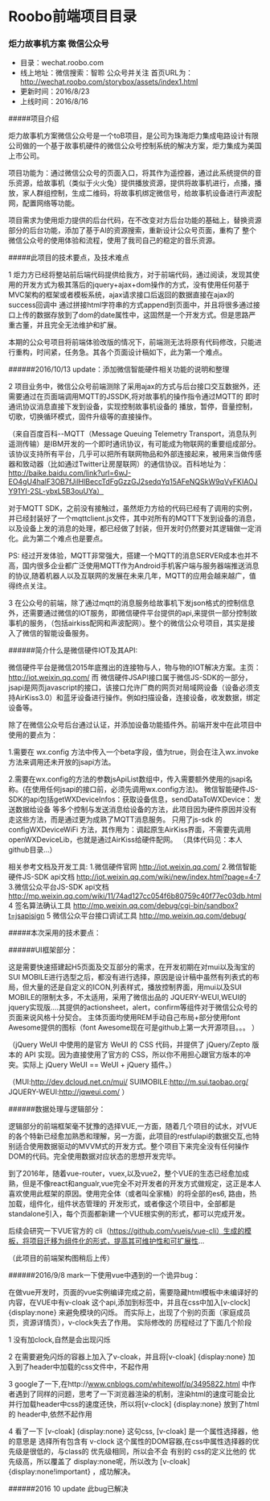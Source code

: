 
# Roobo前端项目目录

### 炬力故事机方案  微信公众号

*   目录：wechat.roobo.com
*   线上地址：微信搜索：智聆 公众号并关注  首页URL为：http://wechat.roobo.com/storybox/assets/index1.html
*   更新时间：2016/8/23
*   上线时间：2016/8/16

#####项目介绍

炬力故事机方案微信公众号是一个toB项目，是公司为珠海炬力集成电路设计有限公司做的一个基于故事机硬件的微信公众号控制系统的解决方案，炬力集成为美国上市公司。

项目功能为：通过微信公众号的页面入口，将其作为遥控器，通过此系统提供的音乐资源，给故事机（类似于火火兔）提供播放资源，提供将故事机进行，点播，播放，家人群组控制，生成二维码，将故事机绑定微信号，给故事机设备进行声波配网，配置网络等功能。

项目需求为使用炬力提供的后台代码，在不改变对方后台功能的基础上，替换资源部分的后台功能，添加了基于AI的资源搜索，重新设计公众号页面，重构了 整个微信公众号的使用体验和流程，使用了我司自己的稳定的音乐资源。

#####此项目的技术要点，及技术难点


1  炬力方已经将整站前后端代码提供给我方，对于前端代码，通过阅读，发现其使用的开发方式为极其落后的jquery+ajax+dom操作的方式，没有使用任何基于MVC架构的框架或者模板系统，ajax请求接口后返回的数据直接在ajax的success回调中 通过拼接html字符串的方式append到页面中，并且将很多通过接口上传的数据存放到了dom的date属性中，这固然是一个开发方式。但是思路严重古董，并且完全无法维护和扩展。

  本期的公众号项目将前端体验改版的情况下，前端测无法将原有代码修改，只能进行重构，时间紧，任务急。其各个页面设计稿如下，此为第一个难点。


######2016/10/13 update：添加微信智能硬件相关功能的说明和整理

2  项目业务中，微信公众号前端测除了采用ajax的方式与后台接口交互数据外，还需要通过在页面端调用MQTT的JSSDK,将对故事机的操作指令通过MQTT的 即时通讯协议消息直接下发到设备，实现控制故事机设备的 播放，暂停，音量控制，切歌，切换循环模式，固件升级等的直接操作。

（来自百度百科--MQTT（Message Queuing Telemetry Transport，消息队列遥测传输）是IBM开发的一个即时通讯协议，有可能成为物联网的重要组成部分。该协议支持所有平台，几乎可以把所有联网物品和外部连接起来，被用来当做传感器和致动器（比如通过Twitter让房屋联网）的通信协议。百科地址为：http://baike.baidu.com/link?url=6wJ-EO4gU4halF3OB7fJilHlBeccTdFgGzzGJ2sedqYq15AFeNQSkW9qVyFKIAOJY91YI-2SL-ybxL5B3ouUYa）

对于MQTT SDK，之前没有接触过，虽然炬力方给的代码已经有了调用的实例，并已经封装好了一个mqttclient.js文件，其中对所有的MQTT下发到设备的消息，以及设备上发的消息的处理，都已经做了封装，但开发时仍然要对其逻辑做一定消化。此为第二个难点也是要点。

PS: 经过开发体验，MQTT非常强大，搭建一个MQTT的消息SERVER成本也并不高，国内很多企业都广泛使用MQTT作为Android手机客户端与服务器端推送消息的协议,随着机器人以及互联网的发展在未来几年，MQTT的应用会越来越广，值得终点关注。

3 在公众号的前端，除了通过mqtt的消息服务给故事机下发json格式的控制信息外，还需要通过微信的IOT服务，即微信硬件平台提供的api,来提供一部分控制故事机的服务，（包括airkiss配网和声波配网）。整个的微信公众号项目，其实是接入了微信的智能设备服务。


######简介什么是微信硬件IOT及其API:

微信硬件平台是微信2015年底推出的连接物与人，物与物的IOT解决方案。主页： http://iot.weixin.qq.com/
而 微信硬件JSAPI接口属于微信JS-SDK的一部分，jsapi是网页javascript的接口，该接口允许厂商的网页对局域网设备（设备必须支持AirKiss3.0）和蓝牙设备进行操作。例如扫描设备，连接设备，收发数据，绑定设备等。

除了在微信公众号后台通过认证，并添加设备功能插件外。前端开发中在此项目中使用的要点为：

1.需要在 wx.config 方法中传入一个beta字段，值为true，则会在注入wx.invoke方法来调用还未开放的jsapi方法。

2.需要在wx.config的方法的参数jsApiList数组中，传入需要额外使用的jsapi名称。(在使用任何jsapi的接口前，必须先调用wx.config方法)。
微信智能硬件JS-SDK的api包括getWXDeviceInfos：获取设备信息，sendDataToWXDevice：	发送数据给设备 等多个控制与发送消息给设备的方法，此项目因为硬件原因并没有走这些方法，而是通过更为成熟了MQTT消息服务。
只用了js-sdk 的 configWXDeviceWiFi 方法，其作用为：调起原生AirKiss界面，不需要先调用openWXDeviceLib，也就是通过AirKiss给硬件配网。
（具体代码见：本人github目录...）

相关参考文档及开发工具:
1.微信硬件官网  http://iot.weixin.qq.com/
2.微信智能硬件JS-SDK api文档    http://iot.weixin.qq.com/wiki/new/index.html?page=4-7
3.微信公众平台JS-SDK api文档    http://mp.weixin.qq.com/wiki/11/74ad127cc054f6b80759c40f77ec03db.html
4 签名算法确认工具  http://mp.weixin.qq.com/debug/cgi-bin/sandbox?t=jsapisign
5 微信公众平台接口调试工具 http://mp.weixin.qq.com/debug/

#####本次采用的技术要点：

######UI框架部分：

这是需要快速搭建起H5页面及交互部分的需求，在开发初期在对mui以及淘宝的 SUI MOBILE进行选型之后，都没有进行选择，原因是设计稿中虽然有列表式的布局，但大量的还是自定义的ICON,列表样式，播放控制界面，用mui以及SUI MOBILE的限制太多，不太适用，采用了微信出品的 JQUERY-WEUI,WEUI的jquery实现版....其提供的actionsheet，alert，confirm等组件对于微信公众号的页面来说风格十分契合。
主体页面均使用REM手动自己布局+部分使用font Awesome提供的图标（font Awesome现在可是github上第一大开源项目。。。 ）

（jQuery WeUI 中使用的是官方 WeUI 的 CSS 代码，并提供了 jQuery/Zepto 版本的 API 实现。因为直接使用了官方的 CSS，所以你不用担心跟官方版本的冲突。实际上 jQuery WeUI == WeUI + jQuery 插件。）

（MUI:http://dev.dcloud.net.cn/mui/
  SUIMOBILE:http://m.sui.taobao.org/
  JQUERY-WEUI:http://jqweui.com/
）

######数据处理与逻辑部分：

逻辑部分的前端框架毫不犹豫的选择VUE,一方面，随着几个项目的试水，对VUE的各个特新已经愈加熟悉和理解，另一方面，此项目的restfulapi的数据交互,也特别适合使用数据驱动的MVVM式的开发方式。整个项目下来完全没有任何操作DOM的代码。完全使用数据对应状态的思想开发完毕。

到了2016年，随着vue-router，vuex,以及vue2，整个VUE的生态已经愈加成熟，但是不像react和angualr,vue完全不对开发者的开发方式做规定，这正是本人喜欢使用此框架的原因。使用完全体（或者叫全家桶）的将全部的es6, 路由，热加载，组件化，组件状态管理的 开发形式，或者像这个项目中，全部都是standalone引入，每个页面都新建一个VUE根实例的形式，都可以完成开发。

后续会研究一下VUE官方的 cli（https://github.com/vuejs/vue-cli）生成的模板，将项目迁移为组件化的形式，提高其可维护性和可扩展性...

（此项目的前端架构图稍后上传）


######2016/9/8 mark一下使用vue中遇到的一个诡异bug：

在做vue开发时，页面的vue实例编译完成之前，需要隐藏html模板中未编译好的内容，在VUE中有v-cloak 这个api,添加到标签中，并且在css中加入[v-clock] {display:none} 来避免模块的闪烁。
而实际上，出现了个别的页面（家庭成员页，资源详情页），v-clock失去了作用。
实际修改的 历程经过了下面几个阶段

1 没有加clock,自然是会出现闪烁

2 在需要避免闪烁的容器上加入了v-cloak，并且将[v-cloak] {display:none} 加入到了header中加载的css文件中，不起作用

3 google了一下,在http://www.cnblogs.com/whitewolf/p/3495822.html 中作者遇到了同样的问题，思考了一下浏览器渲染的机制，渲染html的速度可能会比并行加载header中css的速度还快，所以将[v-clock] {display:none} 放到了html的 header中,依然不起作用

4 看了一下 [v-cloak] {display:none} 这句css, [v-cloak] 是一个属性选择器，他的意思是 选择所有包含有 v-clock 这个属性的DOM容器,在css中属性选择器的优先级是很低的，与class的 优先级相同，所以会不会 有别的 css的定义比他的 优先级高，所以覆盖了 display:none呢，所以改为  [v-cloak] {display:none!important} ，成功解决。

######2016 10  update  此bug已解决
